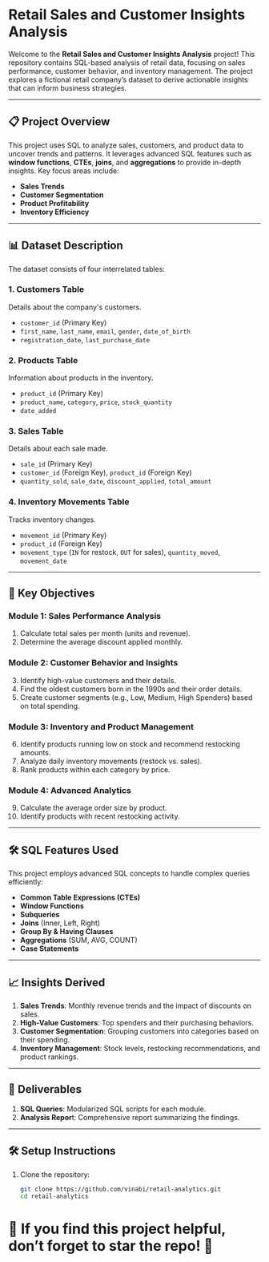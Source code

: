 # Retail Sales and Customer Insights Analysis

Welcome to the **Retail Sales and Customer Insights Analysis** project! This repository contains SQL-based analysis of retail data, focusing on sales performance, customer behavior, and inventory management. The project explores a fictional retail company’s dataset to derive actionable insights that can inform business strategies.

---

## 📋 Project Overview

This project uses SQL to analyze sales, customers, and product data to uncover trends and patterns. It leverages advanced SQL features such as **window functions**, **CTEs**, **joins**, and **aggregations** to provide in-depth insights. Key focus areas include:

- **Sales Trends**  
- **Customer Segmentation**  
- **Product Profitability**  
- **Inventory Efficiency**

---

## 📊 Dataset Description

The dataset consists of four interrelated tables:

### 1. **Customers Table**
Details about the company's customers.
- `customer_id` (Primary Key)  
- `first_name`, `last_name`, `email`, `gender`, `date_of_birth`  
- `registration_date`, `last_purchase_date`

### 2. **Products Table**
Information about products in the inventory.
- `product_id` (Primary Key)  
- `product_name`, `category`, `price`, `stock_quantity`  
- `date_added`

### 3. **Sales Table**
Details about each sale made.
- `sale_id` (Primary Key)  
- `customer_id` (Foreign Key), `product_id` (Foreign Key)  
- `quantity_sold`, `sale_date`, `discount_applied`, `total_amount`

### 4. **Inventory Movements Table**
Tracks inventory changes.
- `movement_id` (Primary Key)  
- `product_id` (Foreign Key)  
- `movement_type` (`IN` for restock, `OUT` for sales), `quantity_moved`, `movement_date`

---

## 🎯 Key Objectives

### **Module 1: Sales Performance Analysis**
1. Calculate total sales per month (units and revenue).  
2. Determine the average discount applied monthly.  

### **Module 2: Customer Behavior and Insights**
3. Identify high-value customers and their details.  
4. Find the oldest customers born in the 1990s and their order details.  
5. Create customer segments (e.g., Low, Medium, High Spenders) based on total spending.

### **Module 3: Inventory and Product Management**
6. Identify products running low on stock and recommend restocking amounts.  
7. Analyze daily inventory movements (restock vs. sales).  
8. Rank products within each category by price.  

### **Module 4: Advanced Analytics**
9. Calculate the average order size by product.  
10. Identify products with recent restocking activity.

---

## 🛠️ SQL Features Used

This project employs advanced SQL concepts to handle complex queries efficiently:
- **Common Table Expressions (CTEs)**  
- **Window Functions**  
- **Subqueries**  
- **Joins** (Inner, Left, Right)  
- **Group By & Having Clauses**  
- **Aggregations** (SUM, AVG, COUNT)  
- **Case Statements**

---

## 📈 Insights Derived

1. **Sales Trends**: Monthly revenue trends and the impact of discounts on sales.  
2. **High-Value Customers**: Top spenders and their purchasing behaviors.  
3. **Customer Segmentation**: Grouping customers into categories based on their spending.  
4. **Inventory Management**: Stock levels, restocking recommendations, and product rankings.

---

## 📜 Deliverables
1. **SQL Queries**: Modularized SQL scripts for each module.
2. **Analysis Repor**t: Comprehensive report summarizing the findings.

---

## 🛠️ Setup Instructions

1. Clone the repository:  
   ```bash
   git clone https://github.com/vinabi/retail-analytics.git
   cd retail-analytics

# 🌟 If you find this project helpful, don’t forget to star the repo! 🌟

